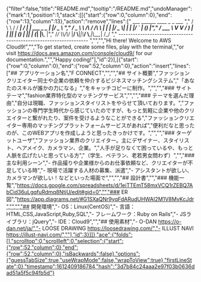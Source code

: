 {"filter":false,"title":"README.md","tooltip":"/README.md","undoManager":{"mark":1,"position":1,"stack":[[{"start":{"row":0,"column":0},"end":{"row":13,"column":13},"action":"remove","lines":["         ___        ______     ____ _                 _  ___  ","        / \\ \\      / / ___|   / ___| | ___  _   _  __| |/ _ \\ ","       / _ \\ \\ /\\ / /\\___ \\  | |   | |/ _ \\| | | |/ _` | (_) |","      / ___ \\ V  V /  ___) | | |___| | (_) | |_| | (_| |\\__, |","     /_/   \\_\\_/\\_/  |____/   \\____|_|\\___/ \\__,_|\\__,_|  /_/ "," ----------------------------------------------------------------- ","","","Hi there! Welcome to AWS Cloud9!","","To get started, create some files, play with the terminal,","or visit https://docs.aws.amazon.com/console/cloud9/ for our documentation.","","Happy coding!"],"id":2}],[{"start":{"row":0,"column":0},"end":{"row":52,"column":0},"action":"insert","lines":["## アプリケーション名","F CONNECT","","","## サイト概要","ファッションクリエイター同士や企業の依頼を仲介するビジネスマッチングシステム","「あなたのスキルが誰かの力になる」","をキャッチコピーに制作。","","","### サイトテーマ","fashion業界特化型のマッチングサービス","","","### テーマを選んだ理由","自分は現職、ファッションスタイリストをやらせて頂いております。","ファッションの専門学生時代から感じていたのですが、もっと気軽に企業や他のクリエイターと繋がれたり、案件を受けるようなことができる","ファッションクリエイター専用のマッチングプラットフォームサービスがあれば","便利だなと思ったのが、このWEBアプリを作成しようと思ったきっかけです。","","","### ターゲットユーザ","ファッション業界のクリエイター。主にデザイナー、スタイリスト、ヘアメイク、カメラマン、企業。","人手が足りなくて困っているや、もっと人脈を広げたいと思っている方","（学生、ベテラン、老若男女問わず）","","### 主な利用シーン","- 作品撮りや企業様からのお仕事依頼など、クリエイターが不足している時","- 現場で活躍する人材の募集、派遣","- アシスタントが欲しい、カメラマンが欲しい！などといった場面で","","","## 設計書","","### 機能一覧","https://docs.google.com/spreadsheets/d/1eiTTEmT58mxVCQ1rZEBQ7AbCid36uLgqfuRdmq8NtjU/edit#gid=0","","### ER図","https://app.diagrams.net/#G1SXaQNr9yqFdARudUHWAI2M1V8MvKcJdr","","","## 開発環境","- OS：Linux(CentOS)","- 言語：HTML,CSS,JavaScript,Ruby,SQL","- フレームワーク：Ruby on Rails","- JSライブラリ：jQuery","- IDE：Cloud9","","## 使用素材","- O-DAN https://o-dan.net/ja/","- LOOSE DRAWING https://loosedrawing.com/","- ILLUST NAVI https://illust-navi.com/",""],"id":3}]]},"ace":{"folds":[],"scrolltop":0,"scrollleft":0,"selection":{"start":{"row":52,"column":0},"end":{"row":52,"column":0},"isBackwards":false},"options":{"guessTabSize":true,"useWrapMode":false,"wrapToView":true},"firstLineState":0},"timestamp":1612409186784,"hash":"3d7b84c24aaa2e97f03b0636dad51a5f5c94fb5d"}